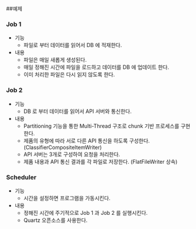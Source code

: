 ##예제

### Job 1
* 기능
  - 파일로 부터 데이터를 읽어서 DB 에 적재한다.
* 내용
  - 파일은 매일 새롭게 생성된다.
  - 매일 정해진 시간에 파일을 로드하고 데이터를 DB 에 업데이트 한다.
  - 이미 처리한 파일은 다시 읽지 않도록 한다.


### Job 2
* 기능
  - DB 로 부터 데이터를 읽어서 API 서버와 통신한다.
* 내용
  - Partitioning 기능을 통한 Multi-Thread 구조로 chunk 기반 프로세스를 구현한다.
  - 제품의 유형에 따라 서로 다른 API 통신을 하도록 구성한다. (ClassifierCompositeItemWriter)
  - API 서버는 3개로 구성하여 요청을 처리한다.
  - 제품 내용과 API 통신 결과를 각 파일로 저장한다. (FlatFileWriter 상속)


### Scheduler
* 기능
  - 시간을 설정하면 프로그램을 가동시킨다.
* 내용
  - 정해진 시간에 주기적으로 Job 1 과 Job 2 를 실행시킨다.
  - Quartz 오픈소스를 사용한다.
